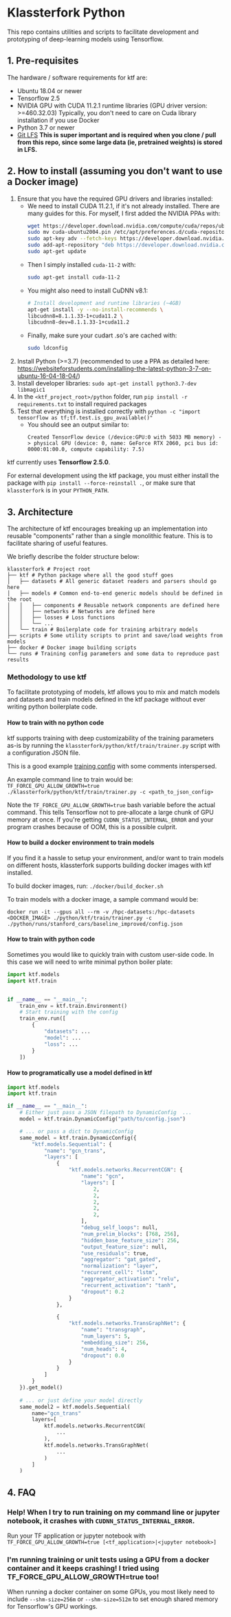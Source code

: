 # Klassterfork Python
This repo contains utilities and scripts to facilitate development and prototyping of deep-learning models using Tensorflow.

## 1. Pre-requisites
The hardware / software requirements for ktf are:

* Ubuntu 18.04 or newer
* Tensorflow 2.5
* NVIDIA GPU with CUDA 11.2.1 runtime libraries (GPU driver version: >=460.32.03)
Typically, you don't need to care on Cuda library installation if you use Docker
* Python 3.7 or newer
* [Git LFS](https://git-lfs.github.com/)
**This is super important and is required when you clone / pull from this repo, since some large data (ie, pretrained weights) is stored in LFS.**

## 2. How to install (assuming you don't want to use a Docker image)
1. Ensure that you have the required GPU drivers and libraries installed:
    * We need to install CUDA 11.2.1, if it's not already installed. There are many guides for this. For myself, I first added the NVIDIA PPAs with:
        ```sh
        wget https://developer.download.nvidia.com/compute/cuda/repos/ubuntu2004/x86_64/cuda-ubuntu2004.pin
        sudo mv cuda-ubuntu2004.pin /etc/apt/preferences.d/cuda-repository-pin-600
        sudo apt-key adv --fetch-keys https://developer.download.nvidia.com/compute/cuda/repos/ubuntu2004/x86_64/7fa2af80.pub
        sudo add-apt-repository "deb https://developer.download.nvidia.com/compute/cuda/repos/ubuntu2004/x86_64/ /"
        sudo apt-get update
        ```
    * Then I simply installed `cuda-11-2` with:
        ```sh
        sudo apt-get install cuda-11-2
        ```
    * You might also need to install CuDNN v8.1:
        ```sh
        # Install development and runtime libraries (~4GB)
        apt-get install -y --no-install-recommends \
        libcudnn8=8.1.1.33-1+cuda11.2 \
        libcudnn8-dev=8.1.1.33-1+cuda11.2
        ```
    * Finally, make sure your cudart .so's are cached with:
        ```sh
        sudo ldconfig
        ```        
2. Install Python (>=3.7) (recommended to use a PPA as detailed here: https://websiteforstudents.com/installing-the-latest-python-3-7-on-ubuntu-16-04-18-04/)
3. Install developer libraries: `sudo apt-get install python3.7-dev libmagic1` 
4. In the `<ktf_project_root>/python` folder, run `pip install -r requirements.txt` to install required packages
5. Test that everything is installed correctly with `python -c "import tensorflow as tf;tf.test.is_gpu_available()"`
    * You should see an output similar to:
      ```
      Created TensorFlow device (/device:GPU:0 with 5033 MB memory) -> physical GPU (device: 0, name: GeForce RTX 2060, pci bus id: 0000:01:00.0, compute capability: 7.5)
      ```

ktf currently uses **Tensorflow 2.5.0**.

For external development using the ktf package, you must either install the package with `pip install --force-reinstall .`, or make sure that `klassterfork` is in your `PYTHON_PATH`.

## 3. Architecture
The architecture of ktf encourages breaking up an implementation into reusable "components" rather than a single monolithic feature.
This is to facilitate sharing of useful features.

We briefly describe the folder structure below:

```
klassterfork # Project root
├── ktf # Python package where all the good stuff goes
│   ├── datasets # All generic dataset readers and parsers should go here
│   ├── models # Common end-to-end generic models should be defined in the root
│   │   ├── components # Reusable network components are defined here
│   │   ├── networks # Networks are defined here
│   │   ├── losses # Loss functions
│   │   └── ...
│   └── train # Boilerplate code for training arbitrary models
├── scripts # Some utility scripts to print and save/load weights from models
├── docker # Docker image building scripts
└── runs # Training config parameters and some data to reproduce past results
```

### Methodology to use ktf
To facilitate prototyping of models, ktf allows you to mix and match models and datasets and train models defined in the ktf package without ever writing python boilerplate code.

#### How to train with no python code
ktf supports training with deep customizability of the training parameters as-is by running the `klassterfork/python/ktf/train/trainer.py` script with a configuration JSON file.

This is a good example [training config](runs/web/cleaneval/cleaneval.hjson) with some comments interspersed.

An example command line to train would be: `TF_FORCE_GPU_ALLOW_GROWTH=true ./klassterfork/python/ktf/train/trainer.py -c <path_to_json_config>`

Note the `TF_FORCE_GPU_ALLOW_GROWTH=true` bash variable before the actual command. This tells Tensorflow not to pre-allocate a large chunk of GPU memory at once.
If you're getting `CUDNN_STATUS_INTERNAL_ERROR` and your program crashes because of OOM, this is a possible culprit.

#### How to build a docker environment to train models
If you find it a hassle to setup your environment, and/or want to train models on different hosts, klassterfork supports building docker images with ktf installed.

To build docker images, run: `./docker/build_docker.sh`

To train models with a docker image, a sample command would be:

```
docker run -it --gpus all --rm -v /hpc-datasets:/hpc-datasets <DOCKER_IMAGE> ./python/ktf/train/trainer.py -c ./python/runs/stanford_cars/baseline_improved/config.json
```

#### How to train with python code
Sometimes you would like to quickly train with custom user-side code. In this case we will need to write minimal python boiler plate:

```python
import ktf.models
import ktf.train


if __name__ == "__main__":
    train_env = ktf.train.Environment()
    # Start training with the config
    train_env.run([
        {
            "datasets": ...
            "model": ...
            "loss": ...
        }
    ])
```

#### How to programatically use a model defined in ktf
```python
import ktf.models
import ktf.train

if __name__ == "__main__":
    # Either just pass a JSON filepath to DynamicConfig  ...
    model = ktf.train.DynamicConfig("path/to/config.json")

    # ... or pass a dict to DynamicConfig 
    same_model = ktf.train.DynamicConfig({
        "ktf.models.Sequential": {
            "name": "gcn_trans",
            "layers": [
                {
                    "ktf.models.networks.RecurrentCGN": {
                        "name": "gcn",
                        "layers": [
                            2,
                            2,
                            2,
                            2,
                            2,
                        ],
                        "debug_self_loops": null,
                        "num_prelim_blocks": [768, 256],
                        "hidden_base_feature_size": 256,
                        "output_feature_size": null,
                        "use_residuals": true,
                        "aggregator": "gat_gated",
                        "normalization": "layer",
                        "recurrent_cell": "lstm",
                        "aggregator_activation": "relu",
                        "recurrent_activation": "tanh",
                        "dropout": 0.2
                    }
                },

                {
                    "ktf.models.networks.TransGraphNet": {
                        "name": "transgraph",
                        "num_layers": 5,
                        "embedding_size": 256,
                        "num_heads": 4,
                        "dropout": 0.0
                    }
                }
            ]
        }
    }).get_model()
    
    # ... or just define your model directly
    same_model2 = ktf.models.Sequential(
        name="gcn_trans"
        layers=[
            ktf.models.networks.RecurrentCGN(
                ...
            ),
            ktf.models.networks.TransGraphNet(
                ...
            )
        ]
    )

```


## 4. FAQ

### Help! When I try to run training on my command line or jupyter notebook, it crashes with `CUDNN_STATUS_INTERNAL_ERROR`.

Run your TF application or jupyter notebook with `TF_FORCE_GPU_ALLOW_GROWTH=true [<tf_application>|<jupyter notebook>]`

### I'm running training or unit tests using a GPU from a docker container and it keeps crashing! I tried using TF_FORCE_GPU_ALLOW_GROWTH=true too!

When running a docker container on some GPUs, you most likely need to include `--shm-size=256m` or `--shm-size=512m` to set enough shared memory for Tensorflow's GPU workings.
